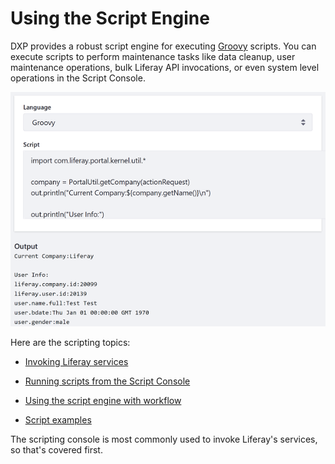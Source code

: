 # Using the Script Engine

DXP provides a robust script engine for executing [Groovy](http://groovy-lang.org/) scripts. You can execute scripts to perform maintenance tasks like data cleanup, user maintenance operations, bulk Liferay API invocations, or even system level operations in the Script Console.

![Figure 1: The Script Console provides context variables, such as the current actionRequest and lets you invoke Liferay services using Groovy. ](./images/groovy-script-current-user-info.png)

Here are the scripting topics: 

- [Invoking Liferay services](./07-invoking-liferay-services-from-scripts.md)

- [Running scripts from the Script Console](./08-running-scripts-from-the-script-console.md)

- [Using the script engine with workflow](./09-using-the-script-engine-in-workflow.md)

- [Script examples](./10-script-examples.md)

The scripting console is most commonly used to invoke Liferay's services, so that's covered first.  
